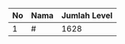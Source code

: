 | No | Nama            | Jumlah Level |
|----|-----------------|--------------|
| 1  | #    |    1628        |
